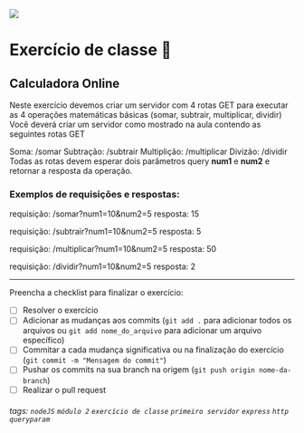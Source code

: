 ![](https://i.imgur.com/xG74tOh.png)

# Exercício de classe 🏫

## Calculadora Online

Neste exercício devemos criar um servidor com 4 rotas GET para executar as 4 operações matemáticas básicas (somar, subtrair, multiplicar, dividir)
Você deverá criar um servidor como mostrado na aula contendo as seguintes rotas GET

Soma: /somar
Subtração: /subtrair
Multiplição: /multiplicar
Divizão: /dividir
Todas as rotas devem esperar dois parâmetros query **num1** e **num2** e retornar a resposta da operação.

### Exemplos de requisições e respostas:

requisição: /somar?num1=10&num2=5 resposta: 15

requisição: /subtrair?num1=10&num2=5 resposta: 5

requisição: /multiplicar?num1=10&num2=5 resposta: 50

requisição: /dividir?num1=10&num2=5 resposta: 2

---

Preencha a checklist para finalizar o exercício:

- [ ] Resolver o exercício
- [ ] Adicionar as mudanças aos commits (`git add .` para adicionar todos os arquivos ou `git add nome_do_arquivo` para adicionar um arquivo específico)
- [ ] Commitar a cada mudança significativa ou na finalização do exercício (`git commit -m "Mensagem do commit"`)
- [ ] Pushar os commits na sua branch na origem (`git push origin nome-da-branch`)
- [ ] Realizar o pull request

###### tags: `nodeJS` `módulo 2` `exercício de classe` `primeiro servidor` `express` `http` `queryparam`